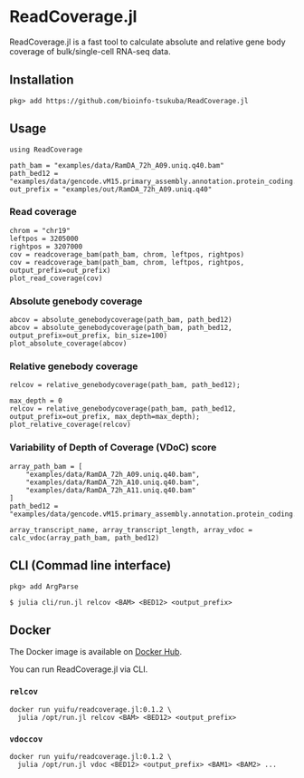 # ReadCoverage.jl
ReadCoverage.jl is a fast tool to calculate absolute and relative gene body coverage of bulk/single-cell RNA-seq data.

## Installation

```
pkg> add https://github.com/bioinfo-tsukuba/ReadCoverage.jl
```

## Usage

```
using ReadCoverage

path_bam = "examples/data/RamDA_72h_A09.uniq.q40.bam"
path_bed12 = "examples/data/gencode.vM15.primary_assembly.annotation.protein_coding.head.bed"
out_prefix = "examples/out/RamDA_72h_A09.uniq.q40"
```

### Read coverage

```
chrom = "chr19"
leftpos = 3205000
rightpos = 3207000
cov = readcoverage_bam(path_bam, chrom, leftpos, rightpos)
cov = readcoverage_bam(path_bam, chrom, leftpos, rightpos, output_prefix=out_prefix)
plot_read_coverage(cov)
```

### Absolute genebody coverage

```
abcov = absolute_genebodycoverage(path_bam, path_bed12)
abcov = absolute_genebodycoverage(path_bam, path_bed12, output_prefix=out_prefix, bin_size=100)
plot_absolute_coverage(abcov)
```


### Relative genebody coverage

```
relcov = relative_genebodycoverage(path_bam, path_bed12);

max_depth = 0
relcov = relative_genebodycoverage(path_bam, path_bed12, output_prefix=out_prefix, max_depth=max_depth);
plot_relative_coverage(relcov)
```

### Variability of Depth of Coverage (VDoC) score

```
array_path_bam = [
    "examples/data/RamDA_72h_A09.uniq.q40.bam",
    "examples/data/RamDA_72h_A10.uniq.q40.bam",
    "examples/data/RamDA_72h_A11.uniq.q40.bam"
]
path_bed12 = "examples/data/gencode.vM15.primary_assembly.annotation.protein_coding.head.bed"

array_transcript_name, array_transcript_length, array_vdoc = calc_vdoc(array_path_bam, path_bed12)
```


## CLI (Commad line interface)

```
pkg> add ArgParse
```


```
$ julia cli/run.jl relcov <BAM> <BED12> <output_prefix>
```

## Docker

The Docker image is available on [Docker Hub](https://hub.docker.com/r/yuifu/readcoverage.jl).

You can run ReadCoverage.jl via CLI.

### `relcov`

```
docker run yuifu/readcoverage.jl:0.1.2 \
  julia /opt/run.jl relcov <BAM> <BED12> <output_prefix>
```

### `vdoccov`

```
docker run yuifu/readcoverage.jl:0.1.2 \
  julia /opt/run.jl vdoc <BED12> <output_prefix> <BAM1> <BAM2> ...
```
